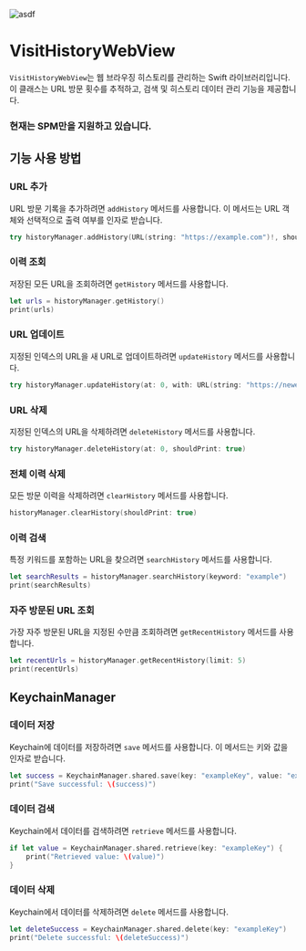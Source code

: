 ![asdf](https://github.com/jjunhaa0211/VisitHistoryWebView/assets/102890390/92e9f6dd-55df-4425-839d-ad92886187a4)

# VisitHistoryWebView

`VisitHistoryWebView`는 웹 브라우징 히스토리를 관리하는 Swift 라이브러리입니다. 이 클래스는 URL 방문 횟수를 추적하고, 검색 및 히스토리 데이터 관리 기능을 제공합니다.

### 현재는 SPM만을 지원하고 있습니다.
## 기능 사용 방법

### URL 추가

URL 방문 기록을 추가하려면 `addHistory` 메서드를 사용합니다. 이 메서드는 URL 객체와 선택적으로 출력 여부를 인자로 받습니다.

```swift
try historyManager.addHistory(URL(string: "https://example.com")!, shouldPrint: true)
```

### 이력 조회

저장된 모든 URL을 조회하려면 `getHistory` 메서드를 사용합니다.

```swift
let urls = historyManager.getHistory()
print(urls)
```

### URL 업데이트

지정된 인덱스의 URL을 새 URL로 업데이트하려면 `updateHistory` 메서드를 사용합니다.

```swift
try historyManager.updateHistory(at: 0, with: URL(string: "https://newexample.com")!, shouldPrint: true)
```

### URL 삭제

지정된 인덱스의 URL을 삭제하려면 `deleteHistory` 메서드를 사용합니다.

```swift
try historyManager.deleteHistory(at: 0, shouldPrint: true)
```

### 전체 이력 삭제

모든 방문 이력을 삭제하려면 `clearHistory` 메서드를 사용합니다.

```swift
historyManager.clearHistory(shouldPrint: true)
```

### 이력 검색

특정 키워드를 포함하는 URL을 찾으려면 `searchHistory` 메서드를 사용합니다.

```swift
let searchResults = historyManager.searchHistory(keyword: "example")
print(searchResults)
```

### 자주 방문된 URL 조회

가장 자주 방문된 URL을 지정된 수만큼 조회하려면 `getRecentHistory` 메서드를 사용합니다.

```swift
let recentUrls = historyManager.getRecentHistory(limit: 5)
print(recentUrls)
```

## KeychainManager

### 데이터 저장

Keychain에 데이터를 저장하려면 `save` 메서드를 사용합니다. 이 메서드는 키와 값을 인자로 받습니다.

```swift
let success = KeychainManager.shared.save(key: "exampleKey", value: "exampleValue")
print("Save successful: \(success)")
```

### 데이터 검색

Keychain에서 데이터를 검색하려면 `retrieve` 메서드를 사용합니다.

```swift
if let value = KeychainManager.shared.retrieve(key: "exampleKey") {
    print("Retrieved value: \(value)")
}
```

### 데이터 삭제

Keychain에서 데이터를 삭제하려면 `delete` 메서드를 사용합니다.

```swift
let deleteSuccess = KeychainManager.shared.delete(key: "exampleKey")
print("Delete successful: \(deleteSuccess)")
```
